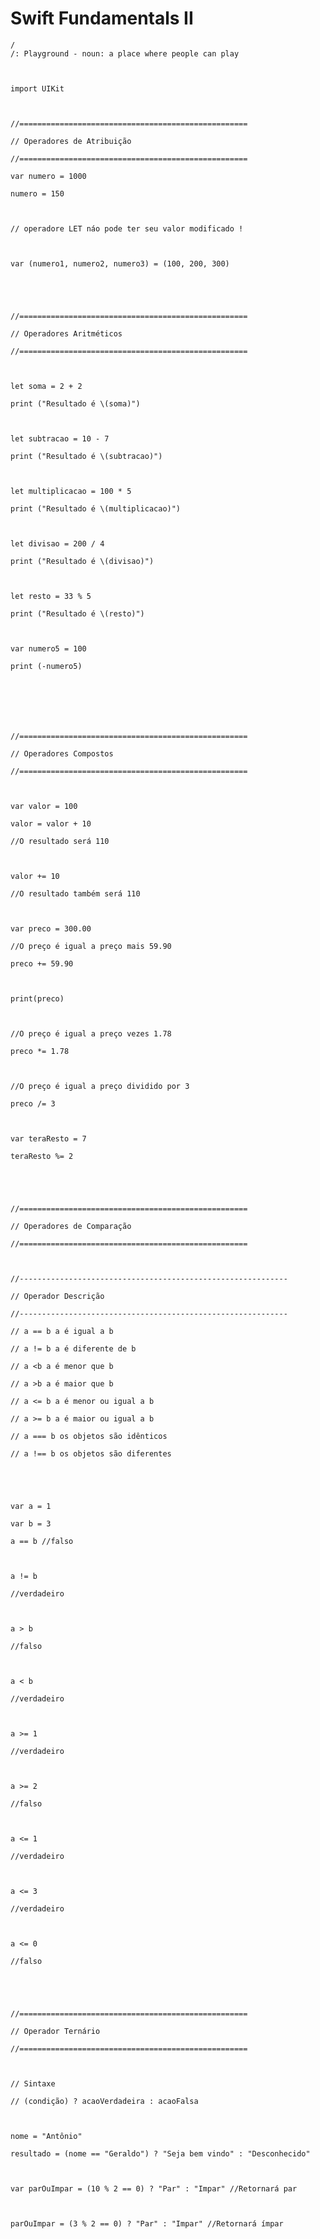 # Swift Fundamentals II

    /
    /: Playground - noun: a place where people can play
    
    
    
    import UIKit
    
    
    
    //===================================================
    
    // Operadores de Atribuição
    
    //===================================================
    
    var numero = 1000
    
    numero = 150
    
    
    
    // operadore LET náo pode ter seu valor modificado !
    
    
    
    var (numero1, numero2, numero3) = (100, 200, 300)
    
    
    
    
    
    //===================================================
    
    // Operadores Aritméticos
    
    //===================================================
    
    
    
    let soma = 2 + 2
    
    print ("Resultado é \(soma)")
    
    
    
    let subtracao = 10 - 7
    
    print ("Resultado é \(subtracao)")
    
    
    
    let multiplicacao = 100 * 5
    
    print ("Resultado é \(multiplicacao)")
    
    
    
    let divisao = 200 / 4
    
    print ("Resultado é \(divisao)")
    
    
    
    let resto = 33 % 5
    
    print ("Resultado é \(resto)")
    
    
    
    var numero5 = 100
    
    print (-numero5)
    
    
    
    
    
    
    
    //===================================================
    
    // Operadores Compostos
    
    //===================================================
    
    
    
    var valor = 100
    
    valor = valor + 10
    
    //O resultado será 110
    
    
    
    valor += 10
    
    //O resultado também será 110
    
    
    
    var preco = 300.00
    
    //O preço é igual a preço mais 59.90
    
    preco += 59.90
    
    
    
    print(preco)
    
    
    
    //O preço é igual a preço vezes 1.78
    
    preco *= 1.78
    
    
    
    //O preço é igual a preço dividido por 3
    
    preco /= 3
    
    
    
    var teraResto = 7
    
    teraResto %= 2
    
    
    
    
    
    //===================================================
    
    // Operadores de Comparação
    
    //===================================================
    
    
    
    //------------------------------------------------------------
    
    // Operador Descrição
    
    //------------------------------------------------------------
    
    // a == b a é igual a b
    
    // a != b a é diferente de b
    
    // a <b a é menor que b
    
    // a >b a é maior que b
    
    // a <= b a é menor ou igual a b
    
    // a >= b a é maior ou igual a b
    
    // a === b os objetos são idênticos
    
    // a !== b os objetos são diferentes
    
    
    
    
    
    var a = 1
    
    var b = 3
    
    a == b //falso
    
    
    
    a != b
    
    //verdadeiro
    
    
    
    a > b
    
    //falso
    
    
    
    a < b
    
    //verdadeiro
    
    
    
    a >= 1
    
    //verdadeiro
    
    
    
    a >= 2
    
    //falso
    
    
    
    a <= 1
    
    //verdadeiro
    
    
    
    a <= 3
    
    //verdadeiro
    
    
    
    a <= 0
    
    //falso
    
    
    
    
    
    //===================================================
    
    // Operador Ternário
    
    //===================================================
    
    
    
    // Sintaxe
    
    // (condição) ? acaoVerdadeira : acaoFalsa
    
    
    
    nome = "Antônio"
    
    resultado = (nome == "Geraldo") ? "Seja bem vindo" : "Desconhecido"
    
    
    
    var parOuImpar = (10 % 2 == 0) ? "Par" : "Impar" //Retornará par
    
    
    
    parOuImpar = (3 % 2 == 0) ? "Par" : "Impar" //Retornará ímpar
